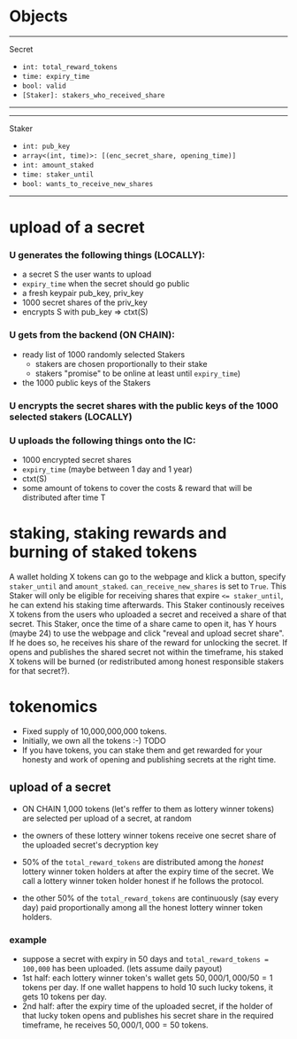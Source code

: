# Objects

----------------------
Secret

- `int: total_reward_tokens`
- `time: expiry_time`
- `bool: valid`
- `[Staker]: stakers_who_received_share`
----------------------

----------------------
Staker

- `int: pub_key` 
- `array<(int, time)>: [(enc_secret_share, opening_time)]`
- `int: amount_staked`
- `time: staker_until`
- `bool: wants_to_receive_new_shares`
----------------------

# upload of a secret

### U generates the following things (LOCALLY):
* a secret S the user wants to upload
* `expiry_time` when the secret should go public
* a fresh keypair pub_key, priv_key
* 1000 secret shares of the priv_key
* encrypts S with pub_key => ctxt(S)

### U gets from the backend (ON CHAIN):
* ready list of 1000 randomly selected Stakers
    - stakers are chosen proportionally to their stake
    - stakers "promise" to be online at least until `expiry_time`)
* the 1000 public keys of the Stakers

### U encrypts the secret shares with the public keys of the 1000 selected stakers (LOCALLY)

### U uploads the following things onto the IC:
* 1000 encrypted secret shares
* `expiry_time` (maybe between 1 day and 1 year)
* ctxt(S)
* some amount of tokens to cover the costs & reward that will be distributed after time T

# staking, staking rewards and burning of staked tokens

A wallet holding X tokens can go to the webpage and klick a button, specify `staker_until` and `amount_staked`. `can_receive_new_shares` is set to `True`.
This Staker will only be eligible for receiving shares that expire `<= staker_until`, he can extend his staking time afterwards.
This Staker continously receives X tokens from the users who uploaded a secret and received a share of that secret.
This Staker, once the time of a share came to open it, has Y hours (maybe 24) to use the webpage and click "reveal and upload secret share". 
If he does so, he receives his share of the reward for unlocking the secret. If opens and publishes the shared secret not within the timeframe, his staked X tokens will be burned (or redistributed among honest responsible stakers for that secret?).


# tokenomics

* Fixed supply of 10,000,000,000 tokens.
* Initially, we own all the tokens :-) TODO
* If you have tokens, you can stake them and get rewarded for your honesty and work of opening and publishing secrets at the right time.

## upload of a secret
* ON CHAIN 1,000 tokens (let's reffer to them as lottery winner tokens) are selected per upload of a secret, at random
* the owners of these lottery winner tokens receive one secret share of the uploaded secret's decryption key

* 50% of the `total_reward_tokens` are distributed among the *honest* lottery winner token holders at after the expiry time of the secret.
We call a lottery winner token holder honest if he follows the protocol.
* the other 50% of the `total_reward_tokens` are continuously (say every day) paid proportionally among all the honest lottery winner token holders.

### example
* suppose a secret with expiry in 50 days and `total_reward_tokens = 100,000` has been uploaded. (lets assume daily payout)
* 1st half: each lottery winner token's wallet gets $50,000/1,000/50 = 1$ tokens per day. If one wallet happens to hold 10 such lucky tokens, it gets 10 tokens per day.
* 2nd half: after the expiry time of the uploaded secret, if the holder of that lucky token opens and publishes his secret share in the required timeframe, he receives $50,000/1,000 = 50$ tokens.

